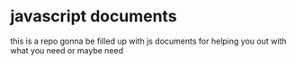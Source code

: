 # javascript documents
 this is a repo gonna be filled up with js documents for helping you out with what you need or maybe need
